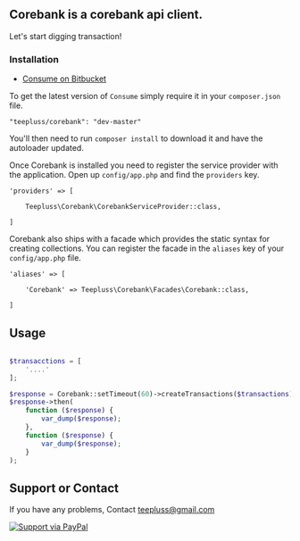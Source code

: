 ## Corebank is a corebank api client.

Let's start digging transaction!

### Installation

- [Consume on Bitbucket](https://bitbucket.org/teepluss/corebanking-sdk)

To get the latest version of `Consume` simply require it in your `composer.json` file.

~~~
"teepluss/corebank": "dev-master"
~~~

You'll then need to run `composer install` to download it and have the autoloader updated.

Once Corebank is installed you need to register the service provider with the application. Open up `config/app.php` and find the `providers` key.

~~~
'providers' => [

    Teepluss\Corebank\CorebankServiceProvider::class,

]
~~~

Corebank also ships with a facade which provides the static syntax for creating collections. You can register the facade in the `aliases` key of your `config/app.php` file.

~~~
'aliases' => [

    'Corebank' => Teepluss\Corebank\Facades\Corebank::class,

]
~~~

## Usage

```php

$transacctions = [
    '....'
];

$response = Corebank::setTimeout(60)->createTransactions($transactions);
$response->then(
    function ($response) {
        var_dump($response);
    },
    function ($response) {
        var_dump($response);
    }
);
```

## Support or Contact

If you have any problems, Contact teepluss@gmail.com

[![Support via PayPal](https://rawgithub.com/chris---/Donation-Badges/master/paypal.jpeg)](https://www.paypal.com/cgi-bin/webscr?cmd=_s-xclick&hosted_button_id=9GEC8J7FAG6JA)
